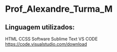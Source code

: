 # Prof_Alexandre_Turma_M
## Linguagem  utilizados:
HTML
CCSS
Software 
Sublime Text
VS CODE https://code.visualstudio.com/download

